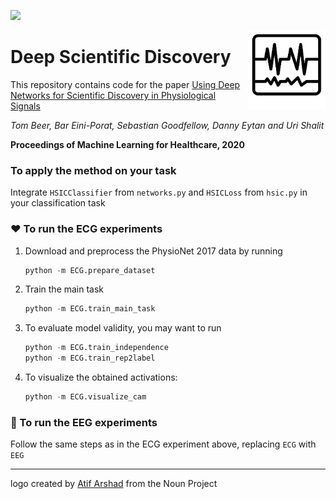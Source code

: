 ![](https://img.shields.io/github/license/tom-beer/deep-scientific-discovery?color=magenta&style=plastic)

<img src="ECG/logo.png" width=125 height=125 align="right">

# Deep Scientific Discovery
This repository contains code for the paper [Using Deep Networks for Scientific Discovery in Physiological Signals](https://www.mlforhc.org/accepted-papers)

*Tom Beer, Bar Eini-Porat, Sebastian Goodfellow, Danny Eytan and Uri Shalit*

**Proceedings of Machine Learning for Healthcare, 2020**

### To apply the method on your task
Integrate `HSICClassifier` from `networks.py` and `HSICLoss` from `hsic.py` in your classification task

### ❤️ To run the ECG experiments
1. Download and preprocess the PhysioNet 2017 data by running
    ```python
    python -m ECG.prepare_dataset
    ```
2. Train the main task
    ```python
    python -m ECG.train_main_task
    ```
    
3. To evaluate model validity, you may want to run
    ```python
    python -m ECG.train_independence
    python -m ECG.train_rep2label
    ```
4. To visualize the obtained activations:
    ```python
    python -m ECG.visualize_cam
    ```
    
### 🧠 To run the EEG experiments
Follow the same steps as in the ECG experiment above, replacing `ECG` with `EEG`

----

logo created by [Atif Arshad](https://thenounproject.com/search/?q=ecg&i=1295489) from the Noun Project
